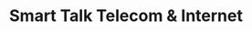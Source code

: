 ---
title: "Smart Talk Telecom & Internet"
url: /croydon/smart-talk-telecom-und-internet/
shop: Computer
---